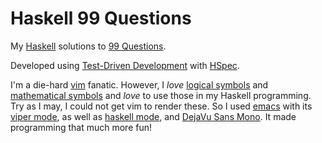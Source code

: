 Haskell 99 Questions
====================

My [Haskell][1] solutions to [99 Questions][2].

Developed using [Test-Driven Development][3] with [HSpec][4].

I'm a die-hard [vim][5] fanatic. However, I *love* [logical symbols][6] and
[mathematical symbols][7] and *love* to use those in my Haskell programming. Try
as I may, I could not get vim to render these. So I <shudders> used [emacs][8]
with its [viper mode][9], as well as [haskell mode][10], and [DejaVu Sans Mono][11].
It made programming that much more fun!

[1]: https://www.haskell.org/haskellwiki/Haskell
[2]: https://www.haskell.org/haskellwiki/H-99:_Ninety-Nine_Haskell_Problems
[3]: http://en.wikipedia.org/wiki/Test-driven_development
[4]: http://hspec.github.io/
[5]: http://www.vim.org/
[6]: http://en.wikipedia.org/wiki/List_of_logic_symbols
[7]: http://en.wikipedia.org/wiki/Mathematical_operators_and_symbols_in_Unicode
[8]: http://www.gnu.org/software/emacs/
[9]: http://www.emacswiki.org/emacs/ViperMode
[10]: https://github.com/haskell/haskell-mode
[11]: http://dejavu-fonts.org/wiki/Main_Page
